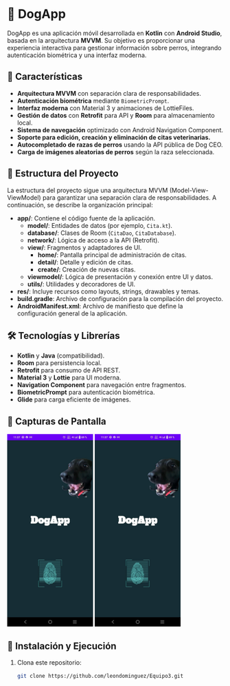 # 🐶 DogApp

DogApp es una aplicación móvil desarrollada en **Kotlin** con **Android Studio**, basada en la arquitectura **MVVM**. Su objetivo es proporcionar una experiencia interactiva para gestionar información sobre perros, integrando autenticación biométrica y una interfaz moderna.

## 🚀 Características

- **Arquitectura MVVM** con separación clara de responsabilidades.
- **Autenticación biométrica** mediante `BiometricPrompt`.
- **Interfaz moderna** con Material 3 y animaciones de LottieFiles.
- **Gestión de datos** con **Retrofit** para API y **Room** para almacenamiento local.
- **Sistema de navegación** optimizado con Android Navigation Component.
- **Soporte para edición, creación y eliminación de citas veterinarias.**
- **Autocompletado de razas de perros** usando la API pública de Dog CEO.
- **Carga de imágenes aleatorias de perros** según la raza seleccionada.

## 📂 Estructura del Proyecto

La estructura del proyecto sigue una arquitectura MVVM (Model-View-ViewModel) para garantizar una separación clara de responsabilidades. A continuación, se describe la organización principal:

- **app/**: Contiene el código fuente de la aplicación.
    - **model/**: Entidades de datos (por ejemplo, `Cita.kt`).
    - **database/**: Clases de Room (`CitaDao`, `CitaDatabase`).
    - **network/**: Lógica de acceso a la API (Retrofit).
    - **view/**: Fragmentos y adaptadores de UI.
        - **home/**: Pantalla principal de administración de citas.
        - **detail/**: Detalle y edición de citas.
        - **create/**: Creación de nuevas citas.
    - **viewmodel/**: Lógica de presentación y conexión entre UI y datos.
    - **utils/**: Utilidades y decoradores de UI.
- **res/**: Incluye recursos como layouts, strings, drawables y temas.
- **build.gradle**: Archivo de configuración para la compilación del proyecto.
- **AndroidManifest.xml**: Archivo de manifiesto que define la configuración general de la aplicación.

## 🛠️ Tecnologías y Librerías

- **Kotlin** y **Java** (compatibilidad).
- **Room** para persistencia local.
- **Retrofit** para consumo de API REST.
- **Material 3** y **Lottie** para UI moderna.
- **Navigation Component** para navegación entre fragmentos.
- **BiometricPrompt** para autenticación biométrica.
- **Glide** para carga eficiente de imágenes.

## 📸 Capturas de Pantalla
<img src="app/src/main/assets/imagesMockups/login.jpeg" alt="imagen del login" width="200"/>
<img src="app/src/main/assets/imagesMockups/login.jpeg" alt="imagen del login" width="200"/>

## 🚀 Instalación y Ejecución

1. Clona este repositorio:
   ```sh
   git clone https://github.com/leondominguez/Equipo3.git